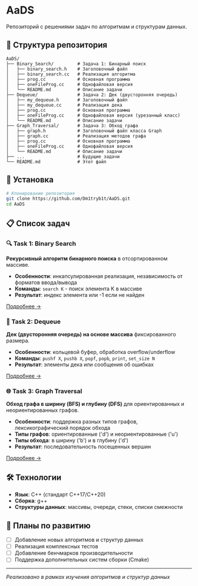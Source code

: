 # AaDS

Репозиторий с решениями задач по алгоритмам и структурам данных.

## 📁 Структура репозитория

```
AaDS/
├── Binary_Search/         # Задача 1: Бинарный поиск
│   ├── binary_search.h    # Заголовочный файл
│   ├── binary_search.cc   # Реализация алгоритма
│   ├── prog.cc            # Основная программа
│   ├── oneFileProg.cc     # Однофайловая версия
│   └── README.md          # Описание задачи
├── Dequeue/               # Задача 2: Дек (двусторонняя очередь)
│   ├── my_dequeue.h       # Заголовочный файл
│   ├── my_dequeue.cc      # Реализация дека
│   ├── prog.cc            # Основная программа
│   ├── oneFileProg.cc     # Однофайловая версия (урезанный класс)
│   └── README.md          # Описание задачи
├── Graph_Traversal/       # Задача 3: Обход графа
│   ├── graph.h            # Заголовочный файл класса Graph
│   ├── graph.cc           # Реализация методов графа
│   ├── prog.cc            # Основная программа
│   ├── oneFileProg.cc     # Однофайловая версия
│   └── README.md          # Описание задачи
├── ...                    # Будущие задачи
└── README.md              # Этот файл
```

## 🚀 Установка

```bash
# Клонирование репозитория
git clone https://github.com/Dm1tryb1t/AaDS.git
cd AaDS
```

## 📋 Список задач

### 🔍 Task 1: Binary Search
**Рекурсивный алгоритм бинарного поиска** в отсортированном массиве.

- **Особенности**: инкапсулированная реализация, независимость от форматов ввода/вывода
- **Команды**: `search K` - поиск элемента K в массиве
- **Результат**: индекс элемента или -1 если не найден

[Подробнее →](./Binary_Search/README.md)

### 🎯 Task 2: Dequeue  
**Дек (двусторонняя очередь) на основе массива** фиксированного размера.

- **Особенности**: кольцевой буфер, обработка overflow/underflow
- **Команды**: `pushf X`, `pushb X`, `popf`, `popb`, `print`, `set_size N`
- **Результат**: элементы дека или сообщения об ошибках

[Подробнее →](./Dequeue/README.md)

### 🌐 Task 3: Graph Traversal
**Обход графа в ширину (BFS) и глубину (DFS)** для ориентированных и неориентированных графов.

- **Особенности**: поддержка разных типов графов, лексикографический порядок обхода
- **Типы графов**: ориентированные ('d') и неориентированные ('u')
- **Типы обхода**: в ширину ('b') и в глубину ('d')
- **Результат**: последовательность посещенных вершин

[Подробнее →](./Graph_Traversal/README.md)

## 🛠 Технологии

- **Язык**: C++ (стандарт C++17/C++20)
- **Сборка**: g++
- **Структуры данных**: массивы, очереди, стеки, списки смежности

## 🔄 Планы по развитию

- [ ] Добавление новых алгоритмов и структур данных
- [ ] Реализация комплексных тестов
- [ ] Добавление бенчмарков производительности
- [ ] Поддержка дополнительных систем сборки (Cmake)

---

*Реализовано в рамках изучения алгоритмов и структур данных*